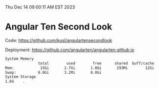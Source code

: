 Thu Dec 14 09:00:11 AM EST 2023

# Angular Ten Second Look

Code: https://github.com/kusl/angulartensecondlook

Deployment: https://github.com/angularten/angularten.github.io

```bash
System Memory
               total        used        free      shared  buff/cache   available
Mem:            15Gi       2.7Gi       1.0Gi       293Mi        12Gi        12Gi
Swap:          8.0Gi       3.2Mi       8.0Gi
System Storage
1.6G	.
```
```bash
